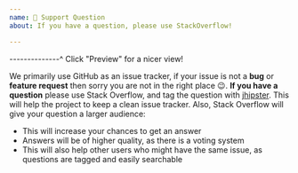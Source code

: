 ```yaml
---
name: 🤗 Support Question
about: If you have a question, please use StackOverflow!

---
```


--------------^ Click "Preview" for a nicer view!

We primarily use GitHub as an issue tracker, if your issue is not a **bug** or **feature request** then sorry you are not in the right place :wink:.
**If you have a question** please use Stack Overflow, and tag the question with [jhipster](http://stackoverflow.com/questions/tagged/jhipster). This will help the project to keep a clean issue tracker. Also, Stack Overflow will give your question a larger audience:

-   This will increase your chances to get an answer
-   Answers will be of higher quality, as there is a voting system
-   This will also help other users who might have the same issue, as questions are tagged and easily searchable
